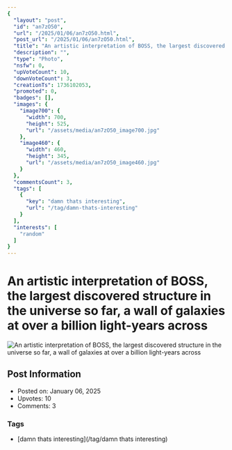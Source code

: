 ```yaml
---
{
  "layout": "post",
  "id": "an7zO50",
  "url": "/2025/01/06/an7zO50.html",
  "post_url": "/2025/01/06/an7zO50.html",
  "title": "An artistic interpretation of BOSS, the largest discovered structure in the universe so far, a wall of galaxies at over a billion light-years across",
  "description": "",
  "type": "Photo",
  "nsfw": 0,
  "upVoteCount": 10,
  "downVoteCount": 3,
  "creationTs": 1736102053,
  "promoted": 0,
  "badges": [],
  "images": {
    "image700": {
      "width": 700,
      "height": 525,
      "url": "/assets/media/an7zO50_image700.jpg"
    },
    "image460": {
      "width": 460,
      "height": 345,
      "url": "/assets/media/an7zO50_image460.jpg"
    }
  },
  "commentsCount": 3,
  "tags": [
    {
      "key": "damn thats interesting",
      "url": "/tag/damn-thats-interesting"
    }
  ],
  "interests": [
    "random"
  ]
}
---
```


# An artistic interpretation of BOSS, the largest discovered structure in the universe so far, a wall of galaxies at over a billion light-years across

![An artistic interpretation of BOSS, the largest discovered structure in the universe so far, a wall of galaxies at over a billion light-years across](/assets/media/an7zO50_image700.jpg)

## Post Information

- Posted on: January 06, 2025
- Upvotes: 10
- Comments: 3

### Tags

- [damn thats interesting](/tag/damn thats interesting)
